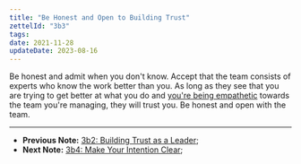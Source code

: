```yaml
---
title: "Be Honest and Open to Building Trust"
zettelId: "3b3"
tags:
date: 2021-11-28
updateDate: 2023-08-16
---
```


Be honest and admit when you don't know. Accept that the team consists of experts who know the work better than you. As long as they see that you are trying to get better at what you do and [you're being empathetic](/the-must-have-skill-for-every-leader-listening-with-empathy/) towards the team you're managing, they will trust you. Be honest and open with the team.

---

- **Previous Note:** [3b2: Building Trust as a Leader](/notes/3b2/);
- **Next Note:** [3b4: Make Your Intention Clear](/notes/3b4/);

